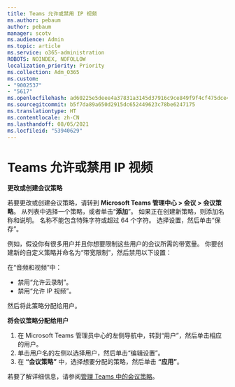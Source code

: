 ```yaml
---
title: Teams 允许或禁用 IP 视频
ms.author: pebaum
author: pebaum
manager: scotv
ms.audience: Admin
ms.topic: article
ms.service: o365-administration
ROBOTS: NOINDEX, NOFOLLOW
localization_priority: Priority
ms.collection: Adm_O365
ms.custom:
- "9002537"
- "5617"
ms.openlocfilehash: ad60225e5deee4a37831a3145d37916c9ce849f9f4cf475dce4c9a6210f83af9
ms.sourcegitcommit: b5f7da89a650d2915dc652449623c78be6247175
ms.translationtype: HT
ms.contentlocale: zh-CN
ms.lasthandoff: 08/05/2021
ms.locfileid: "53940629"
---
```

# <a name="teams-allow-or-disable-ip-video"></a>Teams 允许或禁用 IP 视频

**更改或创建会议策略**

若要更改或创建会议策略，请转到 **Microsoft Teams 管理中心 > 会议 > 会议策略**。 从列表中选择一个策略，或者单击“**添加**”。 如果正在创建新策略，则添加名称和说明。 名称不能包含特殊字符或超过 64 个字符。 选择设置，然后单击“保存”。

例如，假设你有很多用户并且你想要限制这些用户的会议所需的带宽量。 你要创建新的自定义策略并命名为“带宽限制”，然后禁用以下设置：

在“音频和视频”中：

- 禁用“允许云录制”。
- 禁用“允许 IP 视频”。

然后将此策略分配给用户。

**将会议策略分配给用户**

1. 在 Microsoft Teams 管理员中心的左侧导航中，转到“用户”，然后单击相应的用户。
2. 单击用户名的左侧以选择用户，然后单击“编辑设置”。
3. 在 **“会议策略”** 中，选择想要分配的策略，然后单击 **“应用”**。

若要了解详细信息，请参阅[管理 Teams 中的会议策略](https://docs.microsoft.com/microsoftteams/meeting-policies-in-teams)。
